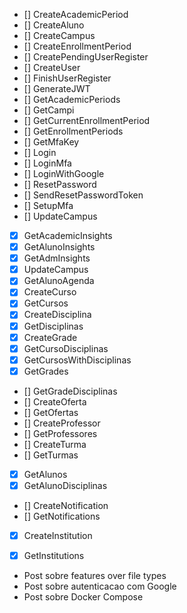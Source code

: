 - [] CreateAcademicPeriod
- [] CreateAluno
- [] CreateCampus
- [] CreateEnrollmentPeriod
- [] CreatePendingUserRegister
- [] CreateUser
- [] FinishUserRegister
- [] GenerateJWT
- [] GetAcademicPeriods
- [] GetCampi
- [] GetCurrentEnrollmentPeriod
- [] GetEnrollmentPeriods
- [] GetMfaKey
- [] Login
- [] LoginMfa
- [] LoginWithGoogle
- [] ResetPassword
- [] SendResetPasswordToken
- [] SetupMfa
- [] UpdateCampus
- [X] GetAcademicInsights
- [X] GetAlunoInsights
- [X] GetAdmInsights
- [X] UpdateCampus
- [X] GetAlunoAgenda
- [X] CreateCurso
- [X] GetCursos
- [X] CreateDisciplina
- [X] GetDisciplinas
- [X] CreateGrade
- [X] GetCursoDisciplinas
- [X] GetCursosWithDisciplinas
- [X] GetGrades
- [] GetGradeDisciplinas
- [] CreateOferta
- [] GetOfertas
- [] CreateProfessor
- [] GetProfessores
- [] CreateTurma
- [] GetTurmas
- [X] GetAlunos
- [X] GetAlunoDisciplinas
- [] CreateNotification
- [] GetNotifications
- [X] CreateInstitution
- [X] GetInstitutions



- Post sobre features over file types
- Post sobre autenticacao com Google
- Post sobre Docker Compose
